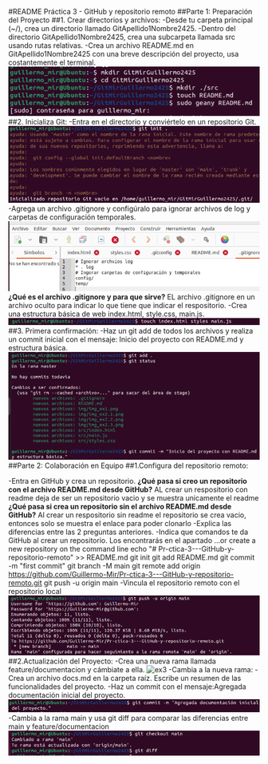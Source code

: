 #README Práctica 3 - GitHub y repositorio remoto
##Parte 1: Preparación del Proyecto
##1. Crear directorios y archivos:
-Desde tu carpeta principal (~/), crea un directorio llamado GitApellido1Nombre2425.
-Dentro del directorio GitApellido1Nombre2425, crea una subcarpeta llamada src usando rutas relativas.
-Crea un archivo README.md en GitApellido1Nombre2425 con una breve descripción del proyecto, usa costantemente el terminal.
![ex1](./img/img_ex1.png)
##2. Inicializa Git:
-Entra en el directorio y conviértelo en un repositorio Git.
![ex2](./img/img_ex2.1.png)
-Agrega un archivo .gitignore y configúralo para ignorar archivos de log y carpetas de configuración temporales.
![ex2](./img/img_ex2.2.png)
**¿Qué es el archivo .gitignore y para que sirve?** EL archivo .gitignore en un archivo oculto para indicar lo que tiene que indicar el respositorio.
-Crea una estructura básica de web index.html, style.css, main.js.
![ex2](./img/img_ex2.3.png)
##3. Primera confirmación:
-Haz un git add de todos los archivos y realiza un commit inicial con el mensaje:
Inicio del proyecto con README.md y estructura básica.
![ex3](./img/img_ex3.png)
##Parte 2: Colaboración en Equipo
##1.Configura del repositorio remoto:

-Entra en GitHub y crea un repositorio.
**¿Qué pasa si creo un repositorio con el archivo README.md desde GitHub?** AL crear un respositorio con readme deja de ser un repositorio vacio y se muestra unicamente el readme
**¿Qué pasa si crea un repositorio sin el archivo README.md desde GitHub?** Al crear un respositorio sin readme el repositorio se crea vacio, entonces solo se muestra el enlace para poder clonarlo 
-Explica las diferencias entre las 2 preguntas anteriores.
-Indica que comandos te da GitHub al crear un repositorio. Los encontrarás en el apartado …or create a new repository on the command line 
	echo "# Pr-ctica-3---GitHub-y-repositorio-remoto" >> README.md
	git init
	git add README.md
	git commit -m "first commit"
	git branch -M main
	git remote add origin https://github.com/Guillermo-Mir/Pr-ctica-3---GitHub-y-repositorio-remoto.git
	git push -u origin main
-Vincula el repositorio remoto con el repositorio local
![ex3](./img/img_ex3.1.png)
##2.Actualización del Proyecto:
-Crea una nueva rama llamada feature/documentacion y cámbiate a ella.
![ex3](./img/img2_ex3.1.png)
-Cambia a la nueva rama:
-Crea un archivo docs.md en la carpeta raíz. Escribe un resumen de las funcionalidades del proyecto.
-Haz un commit con el mensaje:Agregada documentación inicial del proyecto.
![ex3](./img/img2_ex2.3.1.png)
-Cambia a la rama main y usa git diff para comparar las diferencias entre main y feature/documentacion
![ex3](./img/img2_ex2.4.png)
